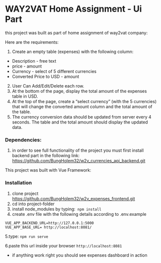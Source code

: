 # WAY2VAT Home Assignment - Ui Part

this project was built as part of home assignment of way2vat company:

Here are the requirements:
1. Create an empty table (expenses) with the following column:
- Description - free text
-  price - amount
-  Currency - select of 5 different currencies
- Converted Price to USD - amount

2. User Can Add/Edit/Delete each row.
3. At the bottom of the page, display the total amount of the expenses table in USD.
4. At the top of the page, create a “select currency” (with the 5 currencies) that will
change the converted amount column and the total amount of the table.
5. The currency conversion data should be updated from server every 4 seconds. The
table and the total amount should display the updated data.


### Dependencies:
1. in order to see full functionality of the project you must first install backend part in the following link:  
https://github.com/BungHolem32/w2v_currencies_api_backend.git

This project was built with Vue Framework:

### Installation

 1. clone project https://github.com/BungHolem32/w2v_expenses_frontend.git
 2. cd into project-folder
 3. install node_modules by typing:` npm install`
 4. create .env file with the following details according to .env.example
   ~~~~
   VUE_APP_BACKEND_URL=http://127.0.0.1:5000
   VUE_APP_BASE_URL= http://localhost:8081/
   ~~~~
   
 5.type: `npm run serve`
 
 6.paste this url inside your browser `http://localhost:8081`

 - if anything work right you should see expenses dashboard in action
